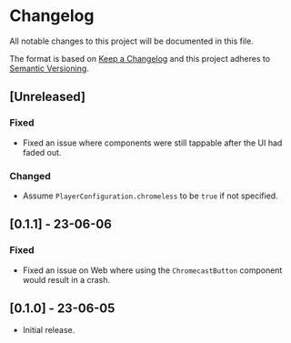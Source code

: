 # Changelog

All notable changes to this project will be documented in this file.

The format is based on [Keep a Changelog](http://keepachangelog.com/en/1.0.0/)
and this project adheres to [Semantic Versioning](http://semver.org/spec/v2.0.0.html).

## [Unreleased]

### Fixed

- Fixed an issue where components were still tappable after the UI had faded out.

### Changed

- Assume `PlayerConfiguration.chromeless` to be `true` if not specified.

## [0.1.1] - 23-06-06

### Fixed

- Fixed an issue on Web where using the `ChromecastButton` component would result in a crash.

## [0.1.0] - 23-06-05

- Initial release.
